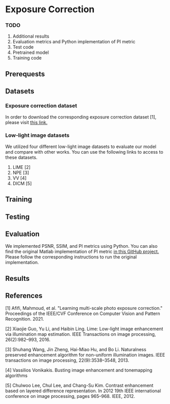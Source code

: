 # Exposure Correction

### TODO ###

1. Additional results
2. Evaluation metrics and Python implementation of PI metric
3. Test code
4. Pretrained model
5. Training code

## Prerequests ##

## Datasets ##

### Exposure correction dataset ###
In order to download the corresponding exposure correction dataset [1], please visit [this link.](https://github.com/mahmoudnafifi/Exposure_Correction#dataset)

### Low-light image datasets ###
We utilized four different low-light image datasets to evaluate our model and compare with other works. You can use the following links to access to these datasets.

1. LIME [2]
2. NPE [3]
3. VV [4]
4. DICM [5]

## Training ##

## Testing ##

## Evaluation ##

We implemented PSNR, SSIM, and PI metrics using Python. You can also find the original Matlab implementation of PI metric [in this GitHub project.](https://github.com/roimehrez/PIRM2018) Please follow the corresponding instructions to run the original implementation.

## Results ##

## References ##

[1] Afifi, Mahmoud, et al. "Learning multi-scale photo exposure correction." Proceedings of the IEEE/CVF Conference on Computer Vision and Pattern Recognition. 2021.

[2] Xiaojie Guo, Yu Li, and Haibin Ling. Lime: Low-light image enhancement via illumination map estimation. IEEE Transactions on image processing, 26(2):982–993, 2016.

[3] Shuhang Wang, Jin Zheng, Hai-Miao Hu, and Bo Li. Naturalness preserved enhancement algorithm for non-uniform illumination images. IEEE transactions on image processing, 22(9):3538–3548, 2013.

[4] Vassilios Vonikakis. Busting image enhancement and tonemapping algorithms

[5] Chulwoo Lee, Chul Lee, and Chang-Su Kim. Contrast enhancement based on layered difference representation. In 2012 19th IEEE international conference on image processing, pages 965–968. IEEE, 2012.
